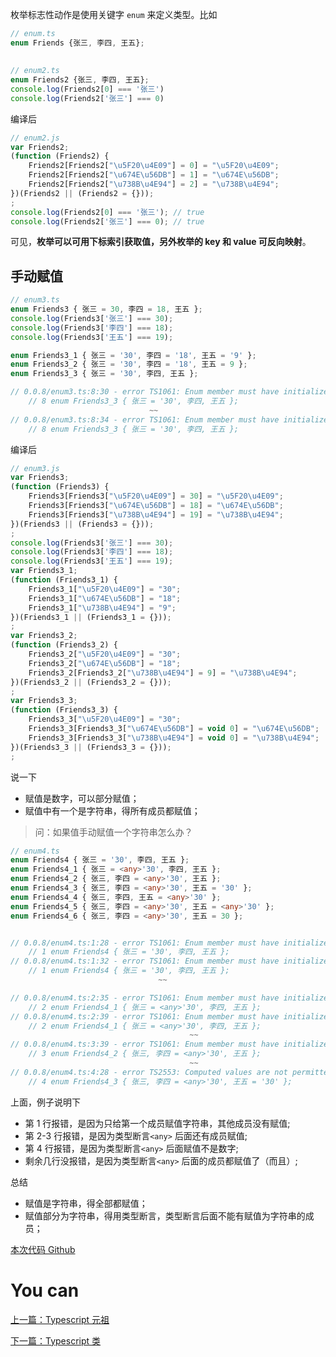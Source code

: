 

枚举标志性动作是使用关键字 `enum` 来定义类型。比如

```typescript
// enum.ts
enum Friends {张三, 李四, 王五};
```

## 

```typescript
// enum2.ts
enum Friends2 {张三, 李四, 王五};
console.log(Friends2[0] === '张三')
console.log(Friends2['张三'] === 0)
```

编译后

```javascript
// enum2.js
var Friends2;
(function (Friends2) {
    Friends2[Friends2["\u5F20\u4E09"] = 0] = "\u5F20\u4E09";
    Friends2[Friends2["\u674E\u56DB"] = 1] = "\u674E\u56DB";
    Friends2[Friends2["\u738B\u4E94"] = 2] = "\u738B\u4E94";
})(Friends2 || (Friends2 = {}));
;
console.log(Friends2[0] === '张三'); // true
console.log(Friends2['张三'] === 0); // true
```

可见，**枚举可以可用下标索引获取值，另外枚举的 key 和 value 可反向映射**。

## 手动赋值
```typescript
// enum3.ts
enum Friends3 { 张三 = 30, 李四 = 18, 王五 };
console.log(Friends3['张三'] === 30);
console.log(Friends3['李四'] === 18);
console.log(Friends3['王五'] === 19);

enum Friends3_1 { 张三 = '30', 李四 = '18', 王五 = '9' };
enum Friends3_2 { 张三 = '30', 李四 = '18', 王五 = 9 };
enum Friends3_3 { 张三 = '30', 李四, 王五 };

// 0.0.8/enum3.ts:8:30 - error TS1061: Enum member must have initializer.
    // 8 enum Friends3_3 { 张三 = '30', 李四, 王五 };
                               ~~
// 0.0.8/enum3.ts:8:34 - error TS1061: Enum member must have initializer.
    // 8 enum Friends3_3 { 张三 = '30', 李四, 王五 };
```

编译后

```typescript
// enum3.js
var Friends3;
(function (Friends3) {
    Friends3[Friends3["\u5F20\u4E09"] = 30] = "\u5F20\u4E09";
    Friends3[Friends3["\u674E\u56DB"] = 18] = "\u674E\u56DB";
    Friends3[Friends3["\u738B\u4E94"] = 19] = "\u738B\u4E94";
})(Friends3 || (Friends3 = {}));
;
console.log(Friends3['张三'] === 30);
console.log(Friends3['李四'] === 18);
console.log(Friends3['王五'] === 19);
var Friends3_1;
(function (Friends3_1) {
    Friends3_1["\u5F20\u4E09"] = "30";
    Friends3_1["\u674E\u56DB"] = "18";
    Friends3_1["\u738B\u4E94"] = "9";
})(Friends3_1 || (Friends3_1 = {}));
;
var Friends3_2;
(function (Friends3_2) {
    Friends3_2["\u5F20\u4E09"] = "30";
    Friends3_2["\u674E\u56DB"] = "18";
    Friends3_2[Friends3_2["\u738B\u4E94"] = 9] = "\u738B\u4E94";
})(Friends3_2 || (Friends3_2 = {}));
;
var Friends3_3;
(function (Friends3_3) {
    Friends3_3["\u5F20\u4E09"] = "30";
    Friends3_3[Friends3_3["\u674E\u56DB"] = void 0] = "\u674E\u56DB";
    Friends3_3[Friends3_3["\u738B\u4E94"] = void 0] = "\u738B\u4E94";
})(Friends3_3 || (Friends3_3 = {}));
;
```

说一下
- 赋值是数字，可以部分赋值；
- 赋值中有一个是字符串，得所有成员都赋值；

> 问：如果值手动赋值一个字符串怎么办？

```typescript
// enum4.ts
enum Friends4 { 张三 = '30', 李四, 王五 };
enum Friends4_1 { 张三 = <any>'30', 李四, 王五 };
enum Friends4_2 { 张三, 李四 = <any>'30', 王五 };
enum Friends4_3 { 张三, 李四 = <any>'30', 王五 = '30' };
enum Friends4_4 { 张三, 李四, 王五 = <any>'30' };
enum Friends4_5 { 张三, 李四 = <any>'30', 王五 = <any>'30' };
enum Friends4_6 { 张三, 李四 = <any>'30', 王五 = 30 };


// 0.0.8/enum4.ts:1:28 - error TS1061: Enum member must have initializer.
    // 1 enum Friends4 { 张三 = '30', 李四, 王五 };
// 0.0.8/enum4.ts:1:32 - error TS1061: Enum member must have initializer.
    // 1 enum Friends4 { 张三 = '30', 李四, 王五 };
                                 ~~

// 0.0.8/enum4.ts:2:35 - error TS1061: Enum member must have initializer.
    // 2 enum Friends4_1 { 张三 = <any>'30', 李四, 王五 };
// 0.0.8/enum4.ts:2:39 - error TS1061: Enum member must have initializer.
    // 2 enum Friends4_1 { 张三 = <any>'30', 李四, 王五 };
                                        ~~
// 0.0.8/enum4.ts:3:39 - error TS1061: Enum member must have initializer.
    // 3 enum Friends4_2 { 张三, 李四 = <any>'30', 王五 };
                                        ~~
// 0.0.8/enum4.ts:4:28 - error TS2553: Computed values are not permitted in an enum with string valued members.
    // 4 enum Friends4_3 { 张三, 李四 = <any>'30', 王五 = '30' };
```

上面，例子说明下
- 第 1 行报错，是因为只给第一个成员赋值字符串，其他成员没有赋值;
- 第 2-3 行报错，是因为类型断言`<any>` 后面还有成员赋值;
- 第 4 行报错，是因为类型断言`<any>` 后面赋值不是数字;
- 剩余几行没报错，是因为类型断言`<any>` 后面的成员都赋值了（而且）;

总结
- 赋值是字符串，得全部都赋值；
- 赋值部分为字符串，得用类型断言，类型断言后面不能有赋值为字符串的成员；


[本次代码 Github](https://github.com/ruizhengyun/typescript-note/tree/feature_v0.0.8_20190626/notes/0.0.8)


# You can

[上一篇：Typescript 元祖](./tuple.md)

[下一篇：Typescript 类](./class.md)
